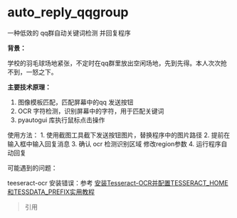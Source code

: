 # auto_reply_qqgroup



一种低效的 qq群自动关键词检测 并回复程序

**背景：**

学校的羽毛球场地紧张，不定时在qq群里放出空闲场地，先到先得。本人次次抢不到，一怒之下。

**主要技术原理：**

1. 图像模板匹配，匹配屏幕中的qq 发送按钮
2. OCR 字符检测，识别屏幕中的字符，用于匹配关键词
3. pyautogui 库执行鼠标点击操作

使用方法：
    1. 使用截图工具截下发送按钮图片，替换程序中的图片路径
    2. 提前在输入框中输入回复消息
    3. 确认 ocr 检测识别区域 修改region参数
    4. 运行程序自动回复

可能遇到的问题：

teeseract-ocr 安装错误：参考 [安装Tesseract-OCR并配置TESSERACT_HOME和TESSDATA_PREFIX实用教程](https://teachcourse.cn/3583.html)

> 引用

